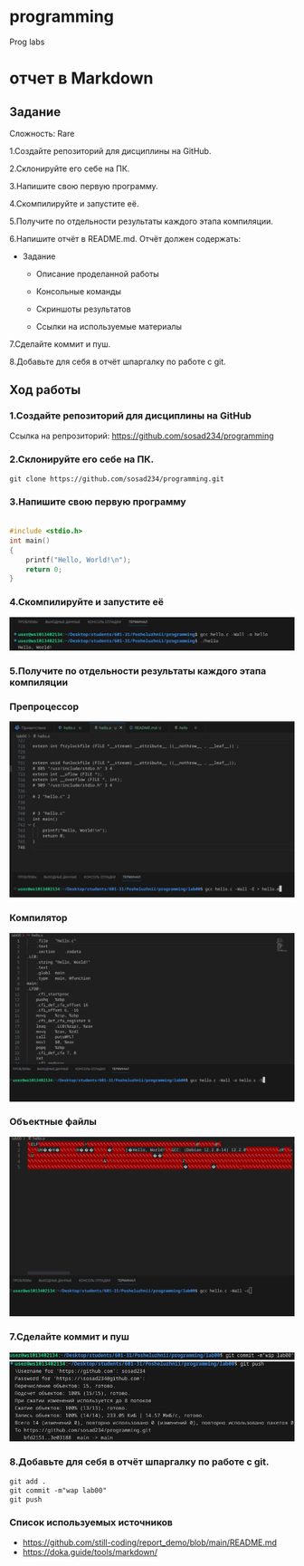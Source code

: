 # programming
Prog labs
# отчет в Markdown 
## Задание 
Сложность:
    Rare

1.Создайте репозиторий для дисциплины на GitHub.

2.Склонируйте его себе на ПК.

3.Напишите свою первую программу.

4.Скомпилируйте и запустите её.

5.Получите по отдельности результаты каждого этапа 
компиляции.

6.Напишите отчёт в README.md. Отчёт должен содержать:

* Задание

    * Описание проделанной работы

    * Консольные команды

    * Скриншоты результатов

    * Ссылки на используемые материалы

7.Сделайте коммит и пуш.

8.Добавьте для себя в отчёт шпаргалку по работе с git.
## Ход работы

### 1.Создайте репозиторий для дисциплины на GitHub
Ссылка на репрозиторий: https://github.com/sosad234/programming
### 2.Склонируйте его себе на ПК.
```shell
git clone https://github.com/sosad234/programming.git
```


### 3.Напишите свою первую программу
```c

#include <stdio.h>
int main()
{
    printf("Hello, World!\n");
    return 0;
}
```
### 4.Скомпилируйте и запустите её
![Alt text](image.png)
### 5.Получите по отдельности результаты каждого этапа компиляции
### Препроцессор
![Alt text](image-1.png)
### Компилятор
![Alt text](image-2.png)
### Объектные файлы 
![Alt text](image-4.png)
### 7.Сделайте коммит и пуш 
![Alt text](image-3.png) 
![Alt text](image-5.png) 
### 8.Добавьте для себя в отчёт шпаргалку по работе с git. 
``` 
git add . 
git commit -m"wap lab00"
git push 
```
### Список используемых источников
* https://github.com/still-coding/report_demo/blob/main/README.md 
* https://doka.guide/tools/markdown/
